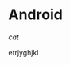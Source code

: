 # Android
*cat*








































































































































































































































































































































































































































































































































































































































































































































































































































































































































































































































































































































































































































































































































































etrjyghjkl